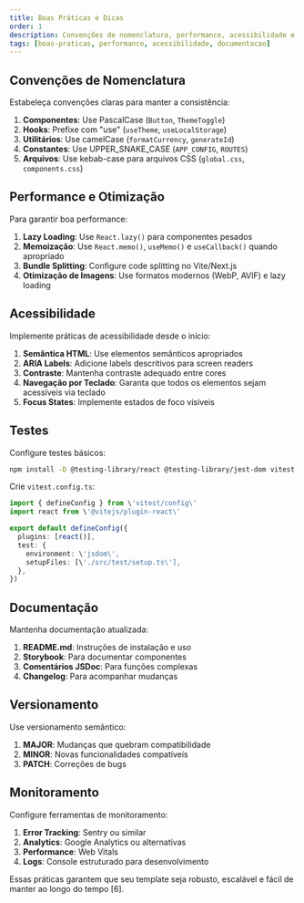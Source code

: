 ```yaml
---
title: Boas Práticas e Dicas
order: 1
description: Convenções de nomenclatura, performance, acessibilidade e documentação.
tags: [boas-praticas, performance, acessibilidade, documentacao]
---
```


## Convenções de Nomenclatura

Estabeleça convenções claras para manter a consistência:

1. **Componentes**: Use PascalCase (`Button`, `ThemeToggle`)
2. **Hooks**: Prefixe com "use" (`useTheme`, `useLocalStorage`)
3. **Utilitários**: Use camelCase (`formatCurrency`, `generateId`)
4. **Constantes**: Use UPPER_SNAKE_CASE (`APP_CONFIG`, `ROUTES`)
5. **Arquivos**: Use kebab-case para arquivos CSS (`global.css`, `components.css`)

## Performance e Otimização

Para garantir boa performance:

1. **Lazy Loading**: Use `React.lazy()` para componentes pesados
2. **Memoização**: Use `React.memo()`, `useMemo()` e `useCallback()` quando apropriado
3. **Bundle Splitting**: Configure code splitting no Vite/Next.js
4. **Otimização de Imagens**: Use formatos modernos (WebP, AVIF) e lazy loading

## Acessibilidade

Implemente práticas de acessibilidade desde o início:

1. **Semântica HTML**: Use elementos semânticos apropriados
2. **ARIA Labels**: Adicione labels descritivos para screen readers
3. **Contraste**: Mantenha contraste adequado entre cores
4. **Navegação por Teclado**: Garanta que todos os elementos sejam acessíveis via teclado
5. **Focus States**: Implemente estados de foco visíveis

## Testes

Configure testes básicos:

```bash
npm install -D @testing-library/react @testing-library/jest-dom vitest jsdom
```

Crie `vitest.config.ts`:

```typescript
import { defineConfig } from \'vitest/config\'
import react from \'@vitejs/plugin-react\'

export default defineConfig({
  plugins: [react()],
  test: {
    environment: \'jsdom\',
    setupFiles: [\'./src/test/setup.ts\'],
  },
})
```

## Documentação

Mantenha documentação atualizada:

1. **README.md**: Instruções de instalação e uso
2. **Storybook**: Para documentar componentes
3. **Comentários JSDoc**: Para funções complexas
4. **Changelog**: Para acompanhar mudanças

## Versionamento

Use versionamento semântico:

1. **MAJOR**: Mudanças que quebram compatibilidade
2. **MINOR**: Novas funcionalidades compatíveis
3. **PATCH**: Correções de bugs

## Monitoramento

Configure ferramentas de monitoramento:

1. **Error Tracking**: Sentry ou similar
2. **Analytics**: Google Analytics ou alternativas
3. **Performance**: Web Vitals
4. **Logs**: Console estruturado para desenvolvimento

Essas práticas garantem que seu template seja robusto, escalável e fácil de manter ao longo do tempo [6].



